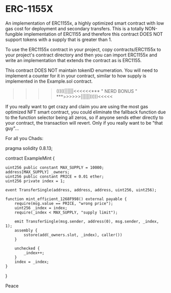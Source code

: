 # ERC-1155X
An implementation of ERC1155x, a highly optimized smart contract with low gas cost for deployment and secondary transfers. This is a totally NON-fungible implementation of ERC1155 and therefore this contract DOES NOT support tokens with a supply that is greater than 1.

To use the ERC1155x contract in your project, copy contracts/ERC1155x to your project's contract directory and then you can import ERC1155x and write an implementation that extends the contract as is ERC1155.

This contract DOES NOT maintain tokenID enumeration. You will need to implement a counter for it in your contract, similar to how supply is implemented in the Example.sol contract. 

>>>>(((((||||||<<<<<<*** " NERD BONUS " ***>>>>>>||||||)))))<<<<<

If you really want to get crazy and claim you are using the most gas optimized NFT smart contract, you could eliminate the fallback function due to the function selector being all zeros, so if anyone sends ether directly to your contract, the transaction will revert. Only if you really want to be "that guy"...

For all you Chads:

pragma solidity 0.8.13;

contract ExampleMint {

    uint256 public constant MAX_SUPPLY = 10000;
    address[MAX_SUPPLY] _owners;
    uint256 public constant PRICE = 0.01 ether;
    uint256 private index = 1;
    
    event TransferSingle(address, address, address, uint256, uint256);

    function mint_efficient_1268F998() external payable {
        require(msg.value == PRICE, "wrong price");
        uint256 _index = index;
        require(_index < MAX_SUPPLY, "supply limit");

        emit TransferSingle(msg.sender, address(0), msg.sender, _index, 1);
        assembly {
            sstore(add(_owners.slot, _index), caller())
        }

        unchecked {
            _index++;
        }
        index = _index;
    }
}




Peace
